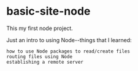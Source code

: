 # basic-site-node

This my first node project.

Just an intro to using Node--things that I learned:

    how to use Node packages to read/create files
    routing files using Node
    establishing a remote server